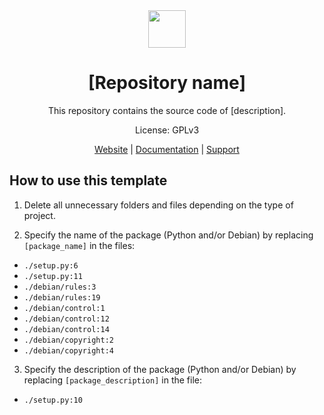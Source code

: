 <div align="center">
<img width="60px" src="https://pts-project.org/android-chrome-512x512.png">
<h1>[Repository name]</h1>
<p>
This repository contains the source code of [description]. 
</p>
<p>
License: GPLv3
</p>
<p>
<a href="https://pts-project.org">Website</a> | 
<a href="https://pts-project.org/docs/pirogue/overview/">Documentation</a> | 
<a href="https://discord.gg/qGX73GYNdp">Support</a>
</p>
</div>


## How to use this template

1. Delete all unnecessary folders and files depending on the type of project.

2. Specify the name of the package (Python and/or Debian) by replacing `[package_name]` in the files:
* `./setup.py:6`
* `./setup.py:11`
* `./debian/rules:3`
* `./debian/rules:19`
* `./debian/control:1`
* `./debian/control:12`
* `./debian/control:14`
* `./debian/copyright:2`
* `./debian/copyright:4`

3. Specify the description of the package (Python and/or Debian) by replacing `[package_description]` in the file:
* `./setup.py:10`
